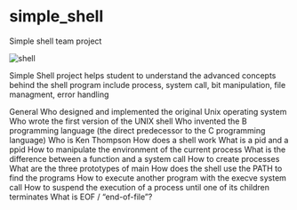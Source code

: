 # simple_shell
Simple shell team project

![shell](https://user-images.githubusercontent.com/101553110/174343405-e6aabc7a-58ad-4947-bbf3-61c54485c16f.jpeg)

Simple Shell project helps student to understand the advanced concepts behind the shell program include process, system call, bit manipulation, file managment, error handling 

General
  Who designed and implemented the original Unix operating system
  Who wrote the first version of the UNIX shell
  Who invented the B programming language (the direct predecessor to the C programming language)
  Who is Ken Thompson
  How does a shell work
  What is a pid and a ppid
  How to manipulate the environment of the current process
  What is the difference between a function and a system call
  How to create processes
  What are the three prototypes of main
  How does the shell use the PATH to find the programs
  How to execute another program with the execve system call
  How to suspend the execution of a process until one of its children terminates
  What is EOF / “end-of-file”?

